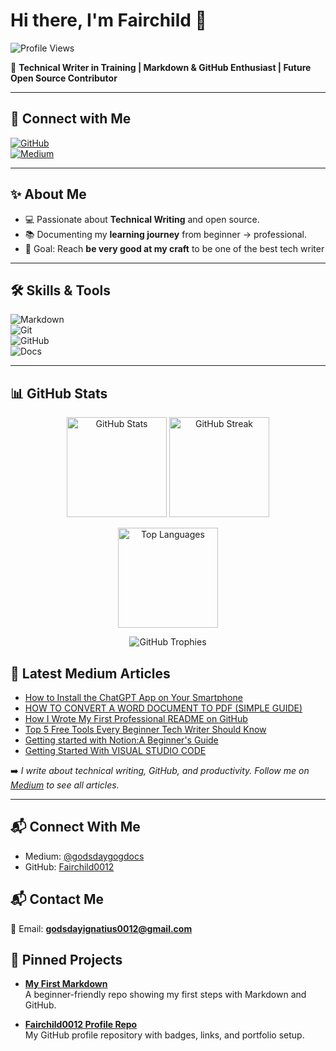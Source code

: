 # Hi there, I'm Fairchild 👋  


![Profile Views](https://komarev.com/ghpvc/?username=Fairchild0012&color=blueviolet)


🚀 **Technical Writer in Training | Markdown & GitHub Enthusiast | Future Open Source Contributor**  

---


## 🔗 Connect with Me
[![GitHub](https://img.shields.io/badge/GitHub-100000?style=for-the-badge&logo=github&logoColor=white)](https://github.com/Fairchild0012)  
[![Medium](https://img.shields.io/badge/Medium-12100E?style=for-the-badge&logo=medium&logoColor=white)](https://medium.com/@godsdaygogdocs)  

---

## ✨ About Me
- 💻 Passionate about **Technical Writing** and open source.  
- 📚 Documenting my **learning journey** from beginner → professional.  
- 🎯 Goal: Reach **be very good at my craft** to be one of the  best tech writer

---

## 🛠 Skills & Tools
![Markdown](https://img.shields.io/badge/Markdown-000000?style=for-the-badge&logo=markdown&logoColor=white)  
![Git](https://img.shields.io/badge/Git-F05032?style=for-the-badge&logo=git&logoColor=white)  
![GitHub](https://img.shields.io/badge/GitHub-181717?style=for-the-badge&logo=github&logoColor=white)  
![Docs](https://img.shields.io/badge/Docs-Writing-blue?style=for-the-badge)  

---
## 📊 GitHub Stats

<p align="center">
  <img src="https://github-readme-stats.vercel.app/api?username=Fairchild0012&show_icons=true&theme=radical" alt="GitHub Stats" height="160"/>
  <img src="https://github-readme-streak-stats.herokuapp.com/?user=Fairchild0012&theme=radical" alt="GitHub Streak" height="160"/>
</p>

<p align="center">
  <img src="https://github-readme-stats.vercel.app/api/top-langs/?username=Fairchild0012&layout=compact&theme=radical" alt="Top Languages" height="160"/>
</p>

<p align="center">
  <img src="https://github-profile-trophy.vercel.app/?username=Fairchild0012&theme=radical&row=1&column=8" alt="GitHub Trophies"/>
</p>



## 📝 Latest Medium Articles
<!-- MEDIUM-LIST:START -->
- [How to Install the ChatGPT App on Your Smartphone](https://medium.com/@godsdaygogdocs/how-to-install-the-chatgpt-app-on-your-smartphone-0d35baf163b8)
- [HOW TO CONVERT A WORD DOCUMENT TO PDF (SIMPLE GUIDE)](https://medium.com/@godsdaygogdocs/how-to-convert-a-word-document-to-pdf-simple-guide-36e645381482)
- [How I Wrote My First Professional README on GitHub](https://medium.com/@godsdaygogdocs/how-i-wrote-my-first-professional-readme-on-github-c6a0e535481f)
- [Top 5 Free Tools Every Beginner Tech Writer Should Know](https://medium.com/@godsdaygogdocs/top-5-free-tools-every-beginner-tech-writer-should-know-4eee8f266654)
- [Getting started with Notion:A Beginner's Guide](https://medium.com/@godsdaygogdocs/getting-started-with-notion-a-beginners-guide-19293b029b07)
- [Getting Started With VISUAL STUDIO CODE](https://medium.com/@godsdaygogdocs/getting-started-with-visual-studio-code-beginners-guide-for-tech-writers-4eacb9ce8453)
<!-- MEDIUM-LIST:END -->

➡️ *I write about technical writing, GitHub, and productivity. Follow me on [Medium](https://medium.com/@godsdaygogdocs) to see all articles.*


---


## 📬 Connect With Me
- Medium: [@godsdaygogdocs](https://medium.com/@godsdaygogdocs)
- GitHub: [Fairchild0012](https://github.com/Fairchild0012)


## 📬 Contact Me
📧 Email: **godsdayignatius0012@gmail.com**  



## 🚀 Pinned Projects

- [**My First Markdown**](https://github.com/Fairchild0012/my-first-markdown)  
  A beginner-friendly repo showing my first steps with Markdown and GitHub.  

- [**Fairchild0012 Profile Repo**](https://github.com/Fairchild0012/Fairchild0012)  
  My GitHub profile repository with badges, links, and portfolio setup.

 
